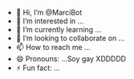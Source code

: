 - 👋 Hi, I’m @MarciBot
- 👀 I’m interested in ...
- 🌱 I’m currently learning ...
- 💞️ I’m looking to collaborate on ...
- 📫 How to reach me ...
- 😄 Pronouns: ...Soy gay XDDDDD
- ⚡ Fun fact: ...

<!---
MarciBot/MarciBot is a ✨ special ✨ repository because its `README.md` (this file) appears on your GitHub profile.
You can click the Preview link to take a look at your changes.
--->
